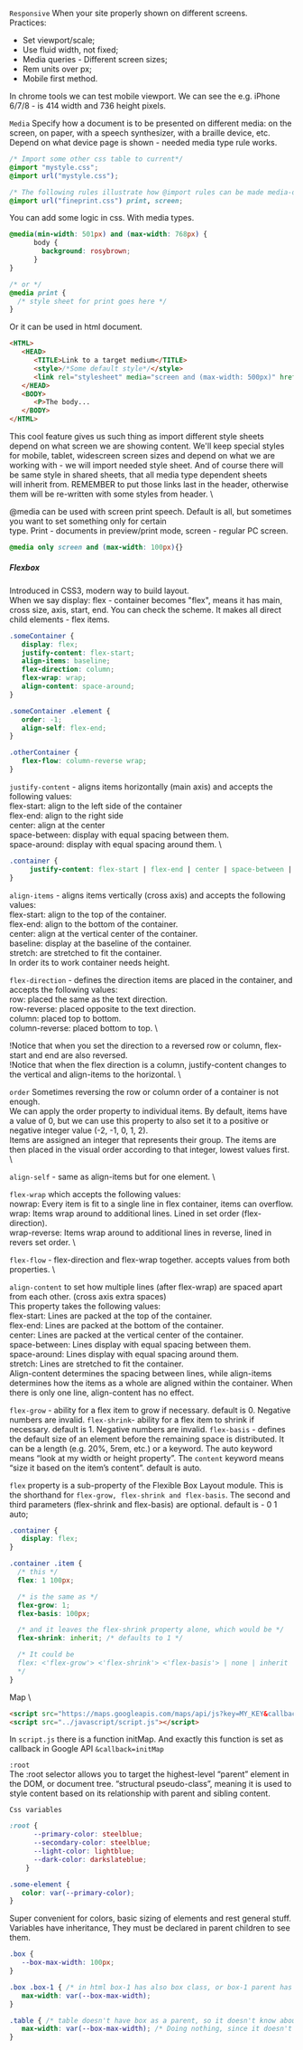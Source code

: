 `Responsive`
When your site properly shown on different screens. \
Practices:
 - Set viewport/scale;
 - Use fluid width, not fixed;
 - Media queries - Different screen sizes;
 - Rem units over px;
 - Mobile first method.

In chrome tools we can test mobile viewport. We can see the e.g. iPhone 6/7/8 - is 414 width and 736 height pixels.

`Media`
Specify how a document is to be presented on different media: on the screen, on paper, with a speech synthesizer, with a braille device, etc.
Depend on what device page is shown - needed media type rule works.

```css
/* Import some other css table to current*/
@import "mystyle.css";
@import url("mystyle.css");

/* The following rules illustrate how @import rules can be made media-dependent: */
@import url("fineprint.css") print, screen;
```

You can add some logic in css. With media types.
```css
@media(min-width: 501px) and (max-width: 768px) {
      body {
        background: rosybrown;
      }
}

/* or */
@media print {
  /* style sheet for print goes here */
}
```
Or it can be used in html document.
```html
<HTML>
   <HEAD>
      <TITLE>Link to a target medium</TITLE>
      <style>/*Some default style*/</style>
      <link rel="stylesheet" media="screen and (max-width: 500px)" href="../css/mobile_devices.css">
   </HEAD>
   <BODY>
      <P>The body...
   </BODY>
</HTML>
```
This cool feature gives us such thing as import different style sheets depend on what screen we are showing content.
We'll keep special styles for mobile, tablet, widescreen screen sizes and depend on what we are working with - we will
import needed style sheet. And of course there will be same style in shared sheets, that all media type dependent sheets\
will inherit from. REMEMBER to put those links last in the header, otherwise them will be re-written with some styles from header. \

@media can be used with screen print speech. Default is all, but sometimes you want to set something only for certain \
type. Print - documents in preview/print mode, screen - regular PC screen.
```css
@media only screen and (max-width: 100px){}
```

##### Flexbox
Introduced in CSS3, modern way to build layout. \
When we say display: flex - container becomes "flex", means it has main, cross size, axis, start, end. You can check 
the scheme. It makes all direct child elements - flex items.

```css
.someContainer {
   display: flex;
   justify-content: flex-start;
   align-items: baseline;
   flex-direction: column;
   flex-wrap: wrap;
   align-content: space-around;
}

.someContainer .element {
   order: -1;
   align-self: flex-end;
}

.otherContainer {
   flex-flow: column-reverse wrap;
}

```
`justify-content` - aligns items horizontally (main axis) and accepts the following values: \
flex-start: align to the left side of the container \
flex-end: align to the right side \
center: align at the center \
space-between: display with equal spacing between them. \
space-around: display with equal spacing around them. \
```css
.container {
     justify-content: flex-start | flex-end | center | space-between | space-around | space-evenly | start | end | left | right ... + safe | unsafe;
}
```

`align-items` - aligns items vertically (cross axis) and accepts the following values: \
flex-start: align to the top of the container. \
flex-end: align to the bottom of the container. \
center: align at the vertical center of the container. \
baseline: display at the baseline of the container. \
stretch: are stretched to fit the container. \
In order its to work container needs height.


`flex-direction` - defines the direction items are placed in the container, and accepts the following values: \
row: placed the same as the text direction. \
row-reverse: placed opposite to the text direction. \
column: placed top to bottom. \
column-reverse: placed bottom to top. \

!Notice that when you set the direction to a reversed row or column, flex-start and end are also reversed. \
!Notice that when the flex direction is a column, justify-content changes to the vertical and align-items to the
horizontal. \

`order`
Sometimes reversing the row or column order of a container is not enough. \
We can apply the order property to individual items. By default, items have a value of 0, but we can use this property 
to also set it to a positive or negative integer value (-2, -1, 0, 1, 2). \
Items are assigned an integer that represents their group. The items are then placed in the visual order according to
that integer, lowest values first. \

`align-self` - same as align-items but for one element. \ 

`flex-wrap` which accepts the following values: \
nowrap: Every item is fit to a single line in flex container, items can overflow. \
wrap: Items wrap around to additional lines. Lined in set order (flex-direction). \
wrap-reverse: Items wrap around to additional lines in reverse, lined in revers set order. \

`flex-flow` - flex-direction and flex-wrap together. accepts values from both properties. \

`align-content` to set how multiple lines (after flex-wrap) are spaced apart from each other. (cross axis extra spaces) \
This property takes the following values: \
flex-start: Lines are packed at the top of the container. \
flex-end: Lines are packed at the bottom of the container. \
center: Lines are packed at the vertical center of the container. \
space-between: Lines display with equal spacing between them. \
space-around: Lines display with equal spacing around them. \
stretch: Lines are stretched to fit the container. \
Align-content determines the spacing between lines, while align-items determines how the items as a whole are aligned
within the container. When there is only one line, align-content has no effect.

`flex-grow` - ability for a flex item to grow if necessary.
default is 0. Negative numbers are invalid.
`flex-shrink`- ability for a flex item to shrink if necessary.
default is 1. Negative numbers are invalid.
`flex-basis` - defines the default size of an element before the remaining space is distributed. It can be a length (e.g. 20%, 5rem, etc.) or a keyword. The auto keyword means “look at my width or height property”. The ```content``` keyword means “size it based on the item’s content”.
default is auto.

`flex` property is a sub-property of the Flexible Box Layout module.
This is the shorthand for `flex-grow, flex-shrink and flex-basis`. The second and third parameters (flex-shrink and flex-basis) are optional.
default is - 0 1 auto;

```css
.container {
   display: flex;
}

.container .item {
  /* this */
  flex: 1 100px;

  /* is the same as */
  flex-grow: 1;
  flex-basis: 100px;

  /* and it leaves the flex-shrink property alone, which would be */
  flex-shrink: inherit; /* defaults to 1 */

  /* It could be
  flex: <'flex-grow'> <'flex-shrink'> <'flex-basis'> | none | inherit
  */
}
```

Map \
```html
<script src="https://maps.googleapis.com/maps/api/js?key=MY_KEY&callback=initMap&libraries=&v=weekly" defer></script>
<script src="../javascript/script.js"></script>
```
In ```script.js``` there is a function initMap. And exactly this function is set as callback in Google
API ```&callback=initMap```

`:root` \
The :root selector allows you to target the highest-level “parent” element in the DOM, or document tree. “structural
pseudo-class”, meaning it is used to style content based on its relationship with parent and sibling content.


`Css variables`
```css
:root {
      --primary-color: steelblue;
      --secondary-color: steelblue;
      --light-color: lightblue;
      --dark-color: darkslateblue;
    }

.some-element {
   color: var(--primary-color);
}
```
Super convenient for colors, basic sizing of elements and rest general stuff. Variables have inheritance, They must be declared in parent children to see them.
```css
.box {
   --box-max-width: 100px;
}

.box .box-1 { /* in html box-1 has also box class, or box-1 parent has box class. He can use variable. */
   max-width: var(--box-max-width);
}

.table { /* table doesn't have box as a parent, so it doesn't know about var */
   max-width: var(--box-max-width); /* Doing nothing, since it doesn't know */
}
```